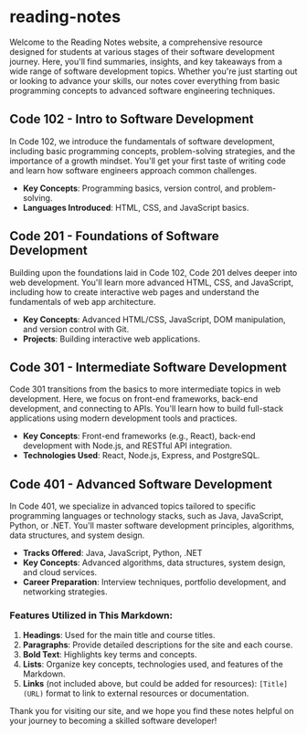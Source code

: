 # reading-notes

Welcome to the Reading Notes website, a comprehensive resource designed for students at various stages of their software development journey. Here, you'll find summaries, insights, and key takeaways from a wide range of software development topics. Whether you're just starting out or looking to advance your skills, our notes cover everything from basic programming concepts to advanced software engineering techniques.

## Code 102 - Intro to Software Development

In Code 102, we introduce the fundamentals of software development, including basic programming concepts, problem-solving strategies, and the importance of a growth mindset. You'll get your first taste of writing code and learn how software engineers approach common challenges.

- **Key Concepts**: Programming basics, version control, and problem-solving.
- **Languages Introduced**: HTML, CSS, and JavaScript basics.

## Code 201 - Foundations of Software Development

Building upon the foundations laid in Code 102, Code 201 delves deeper into web development. You'll learn more advanced HTML, CSS, and JavaScript, including how to create interactive web pages and understand the fundamentals of web app architecture.

- **Key Concepts**: Advanced HTML/CSS, JavaScript, DOM manipulation, and version control with Git.
- **Projects**: Building interactive web applications.

## Code 301 - Intermediate Software Development

Code 301 transitions from the basics to more intermediate topics in web development. Here, we focus on front-end frameworks, back-end development, and connecting to APIs. You'll learn how to build full-stack applications using modern development tools and practices.

- **Key Concepts**: Front-end frameworks (e.g., React), back-end development with Node.js, and RESTful API integration.
- **Technologies Used**: React, Node.js, Express, and PostgreSQL.

## Code 401 - Advanced Software Development

In Code 401, we specialize in advanced topics tailored to specific programming languages or technology stacks, such as Java, JavaScript, Python, or .NET. You'll master software development principles, algorithms, data structures, and system design.

- **Tracks Offered**: Java, JavaScript, Python, .NET
- **Key Concepts**: Advanced algorithms, data structures, system design, and cloud services.
- **Career Preparation**: Interview techniques, portfolio development, and networking strategies.

### Features Utilized in This Markdown:

1. **Headings**: Used for the main title and course titles.
2. **Paragraphs**: Provide detailed descriptions for the site and each course.
3. **Bold Text**: Highlights key terms and concepts.
4. **Lists**: Organize key concepts, technologies used, and features of the Markdown.
5. **Links** (not included above, but could be added for resources): `[Title](URL)` format to link to external resources or documentation.

Thank you for visiting our site, and we hope you find these notes helpful on your journey to becoming a skilled software developer!

